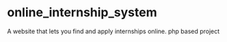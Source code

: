 # online_internship_system
A website that lets you find and apply internships online. php based project

